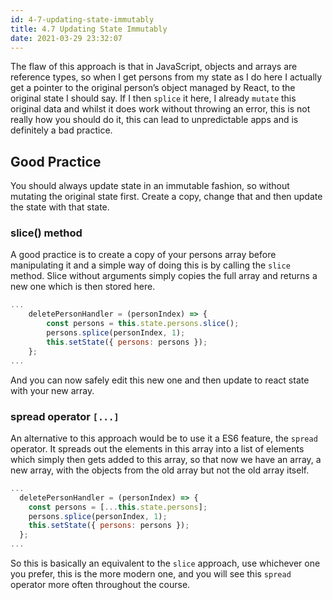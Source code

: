 ```yaml
---
id: 4-7-updating-state-immutably
title: 4.7 Updating State Immutably
date: 2021-03-29 23:32:07
---
```


The flaw of this approach is that in JavaScript, objects and arrays are reference types, so when I get persons from my state as I do here I actually get a pointer to the original person’s object managed by React, to the original state I should say. If I then `splice` it here, I already `mutate` this original data and whilst it does work without throwing an error, this is not really how you should do it, this can lead to unpredictable apps and is definitely a bad practice.

## Good Practice

You should always update state in an immutable fashion, so without mutating the original state first. Create a copy, change that and then update the state with that state.

### slice() method

A good practice is to create a copy of your persons array before manipulating it and a simple way of doing this is by calling the `slice` method. Slice without arguments simply copies the full array and returns a new one which is then stored here.

```jsx title="App.js" {3}
...
    deletePersonHandler = (personIndex) => {
        const persons = this.state.persons.slice();
        persons.splice(personIndex, 1);
        this.setState({ persons: persons });
    };
...
```

And you can now safely edit this new one and then update to react state with your new array.

### spread operator `[...]`

An alternative to this approach would be to use it a ES6 feature, the `spread` operator. It spreads out the elements in this array into a list of elements which simply then gets added to this array, so that now we have an array, a new array, with the objects from the old array but not the old array itself.

```jsx title="App.js" {3}
...
  deletePersonHandler = (personIndex) => {
    const persons = [...this.state.persons];
    persons.splice(personIndex, 1);
    this.setState({ persons: persons });
  };
...
```

So this is basically an equivalent to the `slice` approach, use whichever one you prefer, this is the more modern one, and you will see this `spread` operator more often throughout the course.
